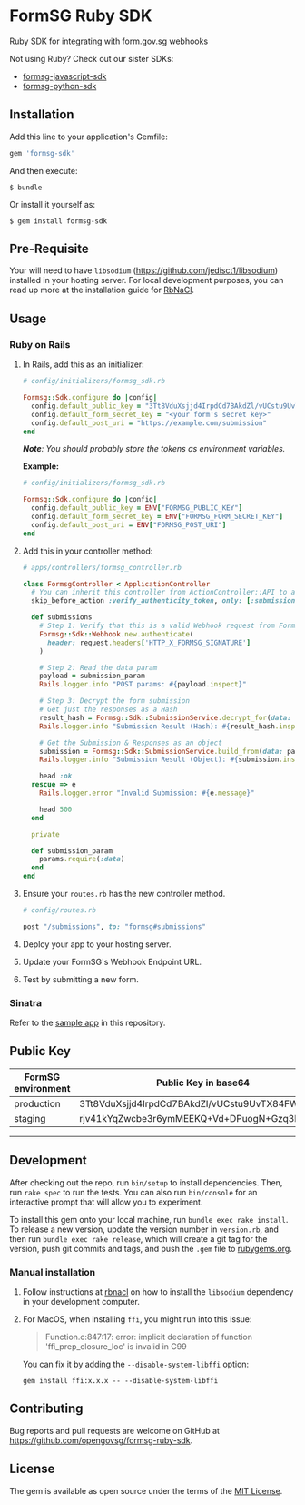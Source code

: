 # FormSG Ruby SDK

Ruby SDK for integrating with form.gov.sg webhooks

Not using Ruby? Check out our sister SDKs:
- [formsg-javascript-sdk](https://github.com/opengovsg/formsg-javascript-sdk)
- [formsg-python-sdk](https://github.com/opengovsg/formsg-python-sdk)

## Installation

Add this line to your application's Gemfile:

```ruby
gem 'formsg-sdk'
```

And then execute:

    $ bundle

Or install it yourself as:

    $ gem install formsg-sdk

## Pre-Requisite

Your will need to have `libsodium` (<https://github.com/jedisct1/libsodium>) installed in your hosting server. For local development purposes, you can read up more at the installation guide for [RbNaCl](https://github.com/RubyCrypto/rbnacl).

## Usage

### Ruby on Rails

1. In Rails, add this as an initializer:

    ```ruby
    # config/initializers/formsg_sdk.rb

    Formsg::Sdk.configure do |config|
      config.default_public_key = "3Tt8VduXsjjd4IrpdCd7BAkdZl/vUCstu9UvTX84FWw=" # Production Public Key
      config.default_form_secret_key = "<your form's secret key>"
      config.default_post_uri = "https://example.com/submission"
    end
    ```

    _**Note**: You should probably store the tokens as environment variables._

    **Example:**

    ```ruby
    # config/initializers/formsg_sdk.rb

    Formsg::Sdk.configure do |config|
      config.default_public_key = ENV["FORMSG_PUBLIC_KEY"]
      config.default_form_secret_key = ENV["FORMSG_FORM_SECRET_KEY"]
      config.default_post_uri = ENV["FORMSG_POST_URI"]
    end
    ```

2. Add this in your controller method:

    ```ruby
    # apps/controllers/formsg_controller.rb

    class FormsgController < ApplicationController
      # You can inherit this controller from ActionController::API to avoid the CSRF token
      skip_before_action :verify_authenticity_token, only: [:submissions]

      def submissions
        # Step 1: Verify that this is a valid Webhook request from FormSG
        Formsg::Sdk::Webhook.new.authenticate(
          header: request.headers['HTTP_X_FORMSG_SIGNATURE']
        )

        # Step 2: Read the data param
        payload = submission_param
        Rails.logger.info "POST params: #{payload.inspect}"

        # Step 3: Decrypt the form submission
        # Get just the responses as a Hash
        result_hash = Formsg::Sdk::SubmissionService.decrypt_for(data: payload)
        Rails.logger.info "Submission Result (Hash): #{result_hash.inspect}"

        # Get the Submission & Responses as an object
        submission = Formsg::Sdk::SubmissionService.build_from(data: payload)
        Rails.logger.info "Submission Result (Object): #{submission.inspect}"

        head :ok
      rescue => e
        Rails.logger.error "Invalid Submission: #{e.message}"

        head 500
      end

      private

      def submission_param
        params.require(:data)
      end
    end
    ```

3. Ensure your `routes.rb` has the new controller method.

    ```ruby
    # config/routes.rb

    post "/submissions", to: "formsg#submissions"
    ```

4. Deploy your app to your hosting server.
5. Update your FormSG's Webhook Endpoint URL.
6. Test by submitting a new form.

### Sinatra

Refer to the [sample app](./sample_app/) in this repository.

## Public Key

| FormSG environment | Public Key in base64                           |
| ------------------ | ---------------------------------------------- |
| production         | 3Tt8VduXsjjd4IrpdCd7BAkdZl/vUCstu9UvTX84FWw= |
| staging            | rjv41kYqZwcbe3r6ymMEEKQ+Vd+DPuogN+Gzq3lP2Og= |

---

## Development

After checking out the repo, run `bin/setup` to install dependencies. Then, run `rake spec` to run the tests. You can also run `bin/console` for an interactive prompt that will allow you to experiment.

To install this gem onto your local machine, run `bundle exec rake install`. To release a new version, update the version number in `version.rb`, and then run `bundle exec rake release`, which will create a git tag for the version, push git commits and tags, and push the `.gem` file to [rubygems.org](https://rubygems.org).

### Manual installation

1. Follow instructions at [rbnacl](https://github.com/RubyCrypto/rbnacl) on how to install the `libsodium` dependency in your development computer.

2. For MacOS, when installing `ffi`, you might run into this issue:

    >Function.c:847:17: error: implicit declaration of function 'ffi_prep_closure_loc' is invalid in C99
    
    You can fix it by adding the `--disable-system-libffi` option:
    
    ```
    gem install ffi:x.x.x -- --disable-system-libffi
    ```

## Contributing

Bug reports and pull requests are welcome on GitHub at https://github.com/opengovsg/formsg-ruby-sdk.

## License

The gem is available as open source under the terms of the [MIT License](https://opensource.org/licenses/MIT).
